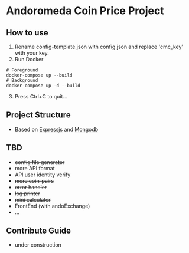 # Andoromeda Coin Price Project

## How to use
1. Rename config-template.json with config.json and replace 'cmc_key' with your key.
2. Run Docker
```
# Foreground
docker-compose up --build
# Background
docker-compose up -d --build
```
3. Press Ctrl+C to quit...

## Project Structure
- Based on [Expressjs](https://expressjs.com/) and [Mongodb](https://www.mongodb.com/)

## TBD
- ~~config file generator~~
- more API format
- API user identity verify
- ~~more coin-pairs~~
- ~~error handler~~
- ~~log printer~~
- ~~mini calculator~~
- FrontEnd (with andoExchange)
- ...

## Contribute Guide
- under construction